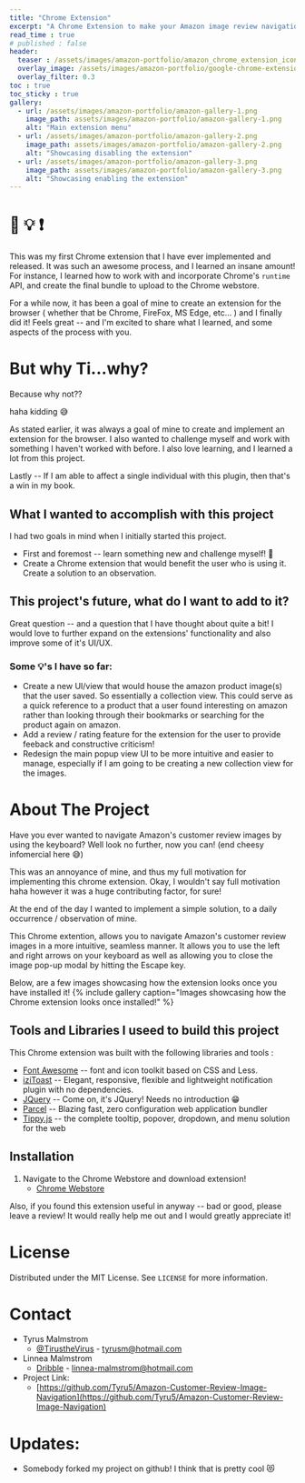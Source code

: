 ```yaml
---
title: "Chrome Extension"
excerpt: "A Chrome Extension to make your Amazon image review navigation more fluid."
read_time : true
# published : false
header:
  teaser : /assets/images/amazon-portfolio/amazon_chrome_extension_icon_128x128.png
  overlay_image: /assets/images/amazon-portfolio/google-chrome-extensions.jpg
  overlay_filter: 0.3
toc : true
toc_sticky : true
gallery:
  - url: /assets/images/amazon-portfolio/amazon-gallery-1.png
    image_path: assets/images/amazon-portfolio/amazon-gallery-1.png
    alt: "Main extension menu"
  - url: /assets/images/amazon-portfolio/amazon-gallery-2.png
    image_path: assets/images/amazon-portfolio/amazon-gallery-2.png
    alt: "Showcasing disabling the extension"
  - url: /assets/images/amazon-portfolio/amazon-gallery-3.png
    image_path: assets/images/amazon-portfolio/amazon-gallery-3.png
    alt: "Showcasing enabling the extension"
---
```


# :thinking: :bulb: :exclamation:
This was my first Chrome extension that I have ever implemented and released. It was such an awesome process, and I learned
an insane amount! For instance, I learned how to work with and incorporate Chrome's ```runtime``` API, and create the 
final bundle to upload to the Chrome webstore.

For a while now, it has been a goal of mine to create an extension for the browser 
( whether that be Chrome, FireFox, MS Edge, etc... ) and I finally did it! Feels great -- and I'm excited to share what 
I learned, and some aspects of the process with you.

# But why Ti...why?
Because why not??

haha kidding :sweat_smile:

As stated earlier, it was always a goal of mine to create and implement an extension for the browser. I also wanted to
challenge myself and work with something I haven't worked with before. I also love learning, and I learned a lot from
this project.

Lastly -- If I am able to affect a single individual with this plugin, then that's a win in my book.

## What I wanted to accomplish with this project
I  had two goals in mind when I initially started this project.

- First and foremost -- learn something new and challenge myself! :rocket:
- Create a Chrome extension that would benefit the user who is using it. Create a solution to an observation.

## This project's future, what do I want to add to it?
Great question -- and a question that I have thought about quite a bit! I would love to further expand on the extensions' functionality
and also improve some of it's UI/UX.
### Some :bulb:'s I have so far: 
- Create a new UI/view that would house the amazon product image(s) that the user saved. So essentially a collection view. This could serve as a quick reference to a product that a user found interesting on amazon rather than looking through their bookmarks or searching for the product again on amazon.
- Add a review / rating feature for the extension for the user to provide feeback and constructive criticism!
- Redesign the main popup view UI to be more intuitive and easier to manage, especially if I am going to be creating a new collection view for the images.

# About The Project
Have you ever wanted to navigate Amazon's customer review images by using the keyboard? Well look no further,
now you can! (end cheesy infomercial here :sweat_smile:)

This was an annoyance of mine, and thus my full motivation for implementing this chrome extension. Okay, I wouldn't say
full motivation haha however it was a huge contributing factor, for sure!

At the end of the day I wanted to implement a simple solution, to a daily occurrence / observation of mine.

This Chrome extention, allows you to navigate Amazon's customer review images in a more intuitive, seamless manner. 
It allows you to use the left and right arrows on your keyboard as well as allowing you
to close the image pop-up modal by hitting the Escape key.

Below, are a few images showcasing how the extension looks once you have installed it!
{% include gallery caption="Images showcasing how the Chrome extension looks once installed!" %}

## Tools and Libraries I useed to build this project
This Chrome extension was built with the following libraries and tools :
* [Font Awesome](https://fontawesome.com/) -- font and icon toolkit based on CSS and Less.
* [iziToast](https://izitoast.marcelodolza.com/) -- Elegant, responsive, flexible and lightweight notification plugin with no dependencies.
* [JQuery](https://jquery.com) -- Come on, it's JQuery! Needs no introduction :grin:
* [Parcel](https://parceljs.org/) -- Blazing fast, zero configuration web application bundler
* [Tippy.js](https://atomiks.github.io/tippyjs/) -- the complete tooltip, popover, dropdown, and menu solution for the web

## Installation
1. Navigate to the Chrome Webstore and download extension!
      * [Chrome Webstore](https://chrome.google.com/webstore/detail/amazon-customer-review-im/fccjockkgecijdiogeebaefkdpkobmdo)
      
Also, if you found this extension useful in anyway -- bad or good, please leave a review! It would really help me out and I would greatly appreciate it! 

<!-- LICENSE -->
# License
Distributed under the MIT License. See `LICENSE` for more information.

<!-- CONTACT -->
# Contact
* Tyrus Malmstrom 
  - [@TirustheVirus](https://twitter.com/TirustheVirus) - tyrusm@hotmail.com
* Linnea Malmstrom 
  - [Dribble](https://dribbble.com/LinneasMaximus) - linnea-malmstrom@hotmail.com
* Project Link: 
  - [https://github.com/Tyru5/Amazon-Customer-Review-Image-Navigation](https://github.com/Tyru5/Amazon-Customer-Review-Image-Navigation)

# Updates:
- Somebody forked my project on github! I think that is pretty cool :heart_eyes_cat: